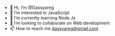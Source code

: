 - 👋 Hi, I’m @Dassyareg
- 👀 I’m interested in JavaScript
- 🌱 I’m currently learning Node Js
- 💞️ I’m looking to collaborate on Web development
- 📫 How to reach me dassyareg@gmail.com

<!---
Dassyareg/Dassyareg is a ✨ special ✨ repository because its `README.md` (this file) appears on your GitHub profile.
You can click the Preview link to take a look at your changes.
--->
